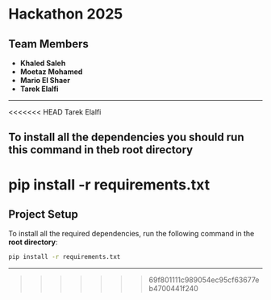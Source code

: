 # Hackathon 2025

## Team Members
- **Khaled Saleh**  
- **Moetaz Mohamed**  
- **Mario El Shaer**  
- **Tarek Elalfi**  

---

<<<<<<< HEAD
Tarek Elalfi

## To install all the dependencies you should run this command in theb root directory
pip install -r requirements.txt
=======
## Project Setup

To install all the required dependencies, run the following command in the **root directory**:

```bash
pip install -r requirements.txt
```

---
>>>>>>> 69f801111c989054ec95cf63677eb4700441f240
